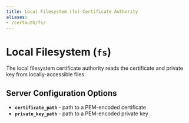 ```yaml
---
title: Local Filesystem (fs) Certificate Authority
aliases:
- /certauth/fs/
---
```


# Local Filesystem (`fs`)

The local filesystem certificate authority reads the certificate and private key from locally-accessible files.


## Server Configuration Options

 * **`certificate_path`** - path to a PEM-encoded certificate
 * **`private_key_path`** - path to a PEM-encoded private key
